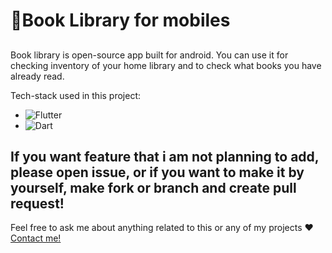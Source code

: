 # 📙Book Library for mobiles
##
Book library is open-source app built for android.
You can use it for checking inventory of your home library and to check what books you have already read.

Tech-stack used in this project:

- ![Flutter](https://img.shields.io/badge/Flutter-%2302569B.svg?style=for-the-badge&logo=Flutter&logoColor=white)
- ![Dart](https://img.shields.io/badge/dart-%230175C2.svg?style=for-the-badge&logo=dart&logoColor=white) 

## If you want feature that i am not planning to add, please open issue, or if you want to make it by yourself, make fork or branch and create pull request!
Feel free to ask me about anything related to this or any of my projects ❤️ <a href="https://github.com/bkmac511#feel-free-to-reach-out-on-discord-or-via-email">Contact me!</a>
